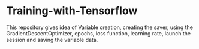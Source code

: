 # Training-with-Tensorflow
This repository gives idea of Variable creation,  creating  the saver, using the GradientDescentOptimizer, epochs, loss function, learning rate, launch the session and saving the variable data. 
